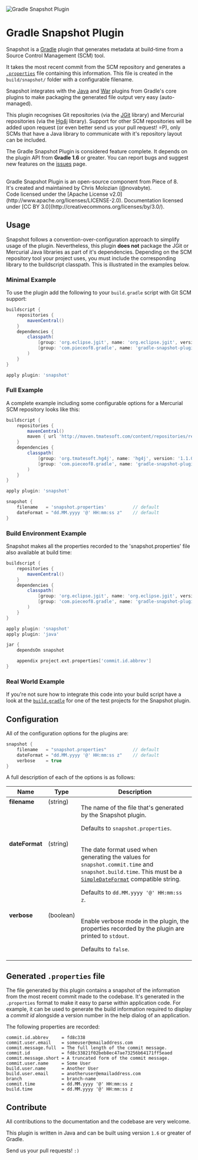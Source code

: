 ![Gradle Snapshot Plugin](https://raw.github.com/PieceOf8/gradle-snapshot-plugin/master/src/site/images/snapshot-logo.png)

# Gradle Snapshot Plugin

Snapshot is a [Gradle](http://gradle.org/) plugin that generates metadata at build-time from a Source Control Management (SCM) tool.

It takes the most recent commit from the SCM repository and generates a [`.properties`](http://en.wikipedia.org/wiki/.properties) file containing this information. This file is created in the `build/snapshot/` folder with a configurable filename.

Snapshot integrates with the [Java](http://www.gradle.org/docs/current/userguide/java_plugin.html) and [War](http://gradle.org/docs/current/userguide/war_plugin.html) plugins from Gradle's core plugins to make packaging the generated file output very easy (auto-managed).

This plugin recognises Git repositories (via the [JGit](http://eclipse.org/jgit/) library) and Mercurial repositories (via the [Hg4j](http://hg4j.com/) library). Support for other SCM repositories will be added upon request (or even better send us your pull request! =P), only SCMs that have a Java library to communicate with it's repository layout can be included.

The Gradle Snapshot Plugin is considered feature complete. It depends on the
plugin API from __Gradle 1.6__ or greater. You can report bugs and suggest new features on the [issues](https://github.com/PieceOf8/gradle-snapshot-plugin/issues) page.

<br/>
Gradle Snapshot Plugin is an open-source component from Piece of 8. <br/>It's created and maintained by Chris Molozian (@novabyte). <br/>Code licensed under the [Apache License v2.0](http://www.apache.org/licenses/LICENSE-2.0). Documentation licensed under [CC BY 3.0](http://creativecommons.org/licenses/by/3.0/).


## Usage

Snapshot follows a convention-over-configuration approach to simplify usage of the plugin. Nevertheless, this plugin __does not__ package the JGit or Mercurial Java libraries as part of it's dependencies. Depending on the SCM repository tool your project uses, you must include the corresponding library to the buildscript classpath. This is illustrated in the examples below.

### Minimal Example

To use the plugin add the following to your `build.gradle` script with Git SCM support:

```groovy
buildscript {
    repositories {
        mavenCentral()
    }
    dependencies {
        classpath(
            [group: 'org.eclipse.jgit', name: 'org.eclipse.jgit', version: '3.0.0.201306101825-r'],
            [group: 'com.pieceof8.gradle', name: 'gradle-snapshot-plugin', version: '1.0.0']
        )
    }
}

apply plugin: 'snapshot'
```

### Full Example

A complete example including some configurable options for a Mercurial SCM repository looks like this:

```groovy
buildscript {
    repositories {
        mavenCentral()
        maven { url 'http://maven.tmatesoft.com/content/repositories/releases/' }
    }
    dependencies {
        classpath(
            [group: 'org.tmatesoft.hg4j', name: 'hg4j', version: '1.1.0'],
            [group: 'com.pieceof8.gradle', name: 'gradle-snapshot-plugin', version: '1.0.0']
        )
    }
}

apply plugin: 'snapshot'

snapshot {
    filename   = 'snapshot.properties'          // default
    dateFormat = "dd.MM.yyyy '@' HH:mm:ss z"    // default
}
```

### Build Environment Example

Snapshot makes all the properties recorded to the 'snapshot.properties' file also available at build time:

```groovy
buildscript {
    repositories {
        mavenCentral()
    }
    dependencies {
        classpath(
            [group: 'org.eclipse.jgit', name: 'org.eclipse.jgit', version: '3.0.0.201306101825-r'],
            [group: 'com.pieceof8.gradle', name: 'gradle-snapshot-plugin', version: '1.0.0']
        )
    }
}

apply plugin: 'snapshot'
apply plugin: 'java'

jar {
    dependsOn snapshot

    appendix project.ext.properties['commit.id.abbrev']
}
```

### Real World Example

If you're not sure how to integrate this code into your build script have a look at the [`build.gradle`](https://github.com/PieceOf8/gradle-snapshot-plugin/blob/master/src/test/resources/testProject/gitProject/build.gradle) for one of the test projects for the Snapshot plugin.


## Configuration

All of the configuration options for the plugins are:

```groovy
snapshot {
    filename   = "snapshot.properties"          // default
    dateFormat = "dd.MM.yyyy '@' HH:mm:ss z"    // default
    verbose    = true
}
```

A full description of each of the options is as follows:

<table width="100%">
<thead>
<tr>
  <th>Name</th>
  <th>Type</th>
  <th>Description</th>
</tr>
</thead>
<tbody>
<tr>
  <td valign="top"><b>filename</b></td>
  <td valign="top">(string)</td>
  <td valign="top">
  <p>The name of the file that's generated by the Snapshot plugin.</p>
  <p>Defaults to <code>snapshot.properties</code>.</p>
  </td>
</tr>
<tr>
  <td valign="top"><b>dateFormat</b></td>
  <td valign="top">(string)</td>
  <td valign="top">
  <p>The date format used when generating the values for <code>snapshot.commit.time</code> and <code>snapshot.build.time</code>. This must be a <code><a href="http://docs.oracle.com/javase/1.5.0/docs/api/java/text/SimpleDateFormat.html">SimpleDateFormat</a></code> compatible string.</p>
  <p>Defaults to <code>dd.MM.yyyy '@' HH:mm:ss z</code>.</p>
  </td>
</tr>
<tr>
  <td valign="top"><b>verbose</b></td>
  <td valign="top">(boolean)</td>
  <td valign="top">
  <p>Enable verbose mode in the plugin, the properties recorded by the plugin are printed to <code>stdout</code>.</p>
  <p>Defaults to <code>false</code>.</p>
  </td>
</tr>
</tbody>
</table>


## Generated `.properties` file

The file generated by this plugin contains a snapshot of the information from the most recent commit made to the codebase. It's generated in the `.properties` format to make it easy to parse within application code. For example, it can be used to generate the build information required to display a _commit id_ alongside a version number in the help dialog of an application.

The following properties are recorded:

```properties
commit.id.abbrev     = fd8c338
commit.user.email    = someuser@emailaddress.com
commit.message.full  = The full length of the commit message.
commit.id            = fd8c33821f02beb8ec47ae73256b64171ff5eaed
commit.message.short = A truncated form of the commit message.
commit.user.name     = Some User
build.user.name      = Another User
build.user.email     = anotheruser@emailaddress.com
branch               = branch-name
commit.time          = dd.MM.yyyy '@' HH:mm:ss z
build.time           = dd.MM.yyyy '@' HH:mm:ss z
```

## Contribute

All contributions to the documentation and the codebase are very welcome.

This plugin is written in Java and can be built using version `1.6` or
greater of Gradle.

Send us your pull requests! `:)`
